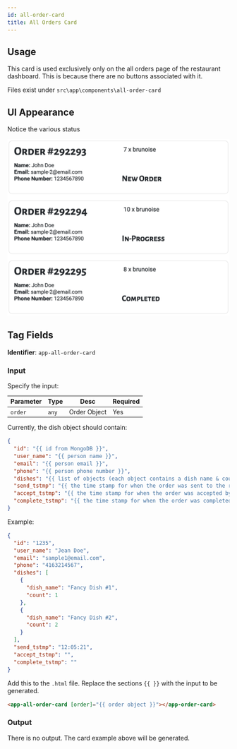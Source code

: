 ```yaml
---
id: all-order-card
title: All Orders Card
---
```


## Usage

This card is used exclusively only on the all orders page of the restaurant dashboard. This is because there are no buttons associated with it.

Files exist under `src\app\components\all-order-card`

## UI Appearance

Notice the various status

![All Order Card](../../static/img/examples/all-orders-card.png "All Order Card")

## Tag Fields

**Identifier**: `app-all-order-card`

### Input

Specify the input:

| Parameter | Type  | Desc         | Required |
| --------- | ----- | ------------ | -------- |
| `order`   | `any` | Order Object | Yes      |

Currently, the dish object should contain:

```json
{
  "id": "{{ id from MongoDB }}",
  "user_name": "{{ person name }}",
  "email": "{{ person email }}",
  "phone": "{{ person phone number }}",
  "dishes": "{{ list of objects (each object contains a dish name & count) }}",
  "send_tstmp": "{{ the time stamp for when the order was sent to the restaurant }}",
  "accept_tstmp": "{{ the time stamp for when the order was accepted by the restaurant }}",
  "complete_tstmp": "{{ the time stamp for when the order was completed by the restaurant }}"
}
```

Example:

```json
{
  "id": "1235",
  "user_name": "Jean Doe",
  "email": "sample1@email.com",
  "phone": "4163214567",
  "dishes": [
    {
      "dish_name": "Fancy Dish #1",
      "count": 1
    },
    {
      "dish_name": "Fancy Dish #2",
      "count": 2
    }
  ],
  "send_tstmp": "12:05:21",
  "accept_tstmp": "",
  "complete_tstmp": ""
}
```

Add this to the `.html` file. Replace the sections `{{ }}` with the input to be generated.

```html
<app-all-order-card [order]="{{ order object }}"></app-order-card>
```

### Output

There is no output. The card example above will be generated.
